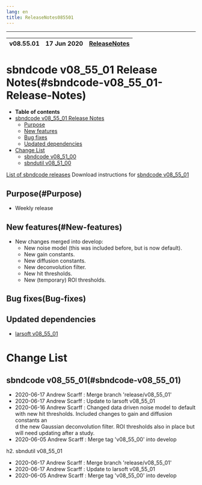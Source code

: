 ```yaml
---
lang: en
title: ReleaseNotes085501
---
```


-----------------------------------------------------------------------------
| v08.55.01 | 17 Jun 2020 | [ReleaseNotes](ReleaseNotes085501.html) |
| --- | --- | --- |



sbndcode v08_55_01 Release Notes(#sbndcode-v08_55_01-Release-Notes)
=======================================================================================

-   **Table of contents**
-   [sbndcode v08_55_01 Release Notes](#sbndcode-v08_55_01-Release-Notes)
    -   [Purpose](#Purpose)
    -   [New features](#New-features)
    -   [Bug fixes](#Bug-fixes)
    -   [Updated dependencies](#Updated-dependencies)
-   [Change List](#Change-List)
    -   [sbndcode v08\_51\_00](#sbndcode-v08_55_01)
    -   [sbndutil v08\_51\_00](#sbndutil-v08_55_01)

[List of sbndcode releases](List_of_SBND_code_releases.html)
Download instructions for [sbndcode v08_55_01](http://scisoft.fnal.gov/scisoft/bundles/sbnd/v08_55_01/sbndcode-v08_55_01.html)

Purpose(#Purpose)
---------------------------------------------------

* Weekly release

New features(#New-features)
---------------------------------------------------

* New changes merged into develop:
  * New noise model (this was included before, but is now default).
  * New gain constants.
  * New diffusion constants.
  * New deconvolution filter.
  * New hit thresholds.
  * New (temporary) ROI thresholds.

Bug fixes(Bug-fixes)
---------------------------------------------------

Updated dependencies
---------------------------------------------------

* [larsoft v08_55_01](https://cdcvs.fnal.gov/redmine/projects/larsoft/wiki/ReleaseNotes085501)

Change List
==========================================

sbndcode v08_55_01(#sbndcode-v08_55_01)
---------------------------------------------------

* 2020-06-17  Andrew Scarff : Merge branch 'release/v08_55_01'
* 2020-06-17  Andrew Scarff : Update to larsoft v08_55_01
* 2020-06-16  Andrew Scarff : Changed data driven noise model to default with new hit thresholds. Included changes to gain and diffusion constants an\
d the new Gaussian deconvolution filter. ROI thresholds also in place but will need updating after a study.
* 2020-06-05  Andrew Scarff : Merge tag 'v08_55_00' into develop

h2. sbndutil v08_55_01

* 2020-06-17  Andrew Scarff : Merge branch 'release/v08_55_01'
* 2020-06-17  Andrew Scarff : Update to larsoft v08_55_01
* 2020-06-05  Andrew Scarff : Merge tag 'v08_55_00' into develop
